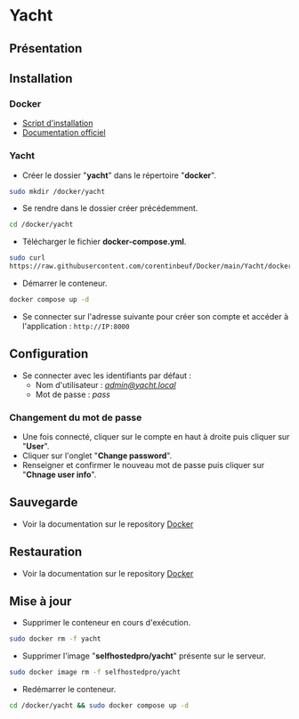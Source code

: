 # Yacht

## Présentation

## Installation
### Docker
- [Script d'installation](https://raw.githubusercontent.com/corentinbeuf/Bash/refs/heads/main/Docker/install_docker.sh)
- [Documentation officiel](https://docs.docker.com/engine/install/)

### Yacht
- Créer le dossier "**yacht**" dans le répertoire "**docker**".
```bash
sudo mkdir /docker/yacht
```
- Se rendre dans le dossier créer précédemment.
```bash
cd /docker/yacht
```
- Télécharger le fichier **docker-compose.yml**.
```bash
sudo curl 
https://raw.githubusercontent.com/corentinbeuf/Docker/main/Yacht/docker-compose.yml > docker-compose.yml
```
- Démarrer le conteneur.
```bash
docker compose up -d
```
- Se connecter sur l'adresse suivante pour créer son compte et accéder à l'application : `http://IP:8000`

## Configuration
- Se connecter avec les identifiants par défaut :
    - Nom d'utilisateur : *admin@yacht.local*
    - Mot de passe : *pass*

### Changement du mot de passe
- Une fois connecté, cliquer sur le compte en haut à droite puis cliquer sur "**User**".
- Cliquer sur l'onglet "**Change password**".
- Renseigner et confirmer le nouveau mot de passe puis cliquer sur "**Chnage user info**".

## Sauvegarde
- Voir la documentation sur le repository [Docker](https://github.com/corentinbeuf/Bash/blob/main/Docker/README.md)

## Restauration
- Voir la documentation sur le repository [Docker](https://github.com/corentinbeuf/Bash/blob/main/Docker/README.md)

## Mise à jour
- Supprimer le conteneur en cours d'exécution.
```bash
sudo docker rm -f yacht
```
- Supprimer l'image "**selfhostedpro/yacht**" présente sur le serveur.
```bash
sudo docker image rm -f selfhostedpro/yacht
```
- Redémarrer le conteneur.
```bash
cd /docker/yacht && sudo docker compose up -d
```